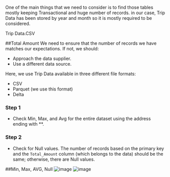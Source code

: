 One of the main things that we need to consider is to find those tables mostly keeping Transactional and huge number of records. in our case, Trip Data has been stored by year and month so it is mostly required to be considered.

Trip Data.CSV


##Total Amount
We need to ensure that the number of records we have matches our expectations. If not, we should:
- Approach the data supplier.
- Use a different data source.

Here, we use Trip Data available in three different file formats:
- CSV
- Parquet (we use this format)
- Delta

### Step 1
- Check Min, Max, and Avg for the entire dataset using the address ending with **.

### Step 2
- Check for Null values. The number of records based on the primary key and the `Total_Amount` column (which belongs to the data) should be the same; otherwise, there are Null values.

##Min, Max, AVG, Null
![image](https://github.com/user-attachments/assets/e66c8cf4-7d9c-4a57-ade7-e60dc96a4f99)
![image](https://github.com/user-attachments/assets/f2695c07-49de-44a9-8fa6-8747546f210c)


